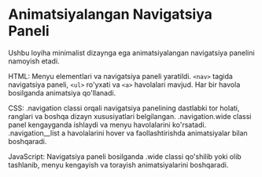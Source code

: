 <h1>Animatsiyalangan Navigatsiya Paneli</h1>

Ushbu loyiha minimalist dizaynga ega animatsiyalangan navigatsiya panelini namoyish etadi.

HTML: Menyu elementlari va navigatsiya paneli yaratildi. `<nav>` tagida navigatsiya paneli, `<ul>` ro'yxati va `<a>` havolalari mavjud. Har bir havola bosilganda animatsiya qo'llanadi.

CSS: .navigation classi orqali navigatsiya panelining dastlabki tor holati, ranglari va boshqa dizayn xususiyatlari belgilangan. .navigation.wide classi panel kengayganda ishlaydi va menyu havolalarini ko'rsatadi. .navigation__list a havolalarini hover va faollashtirishda animatsiyalar bilan boshqaradi.

JavaScript: Navigatsiya paneli bosilganda .wide classi qo'shilib yoki olib tashlanib, menyu kengayish va torayish animatsiyalarini boshqaradi.
